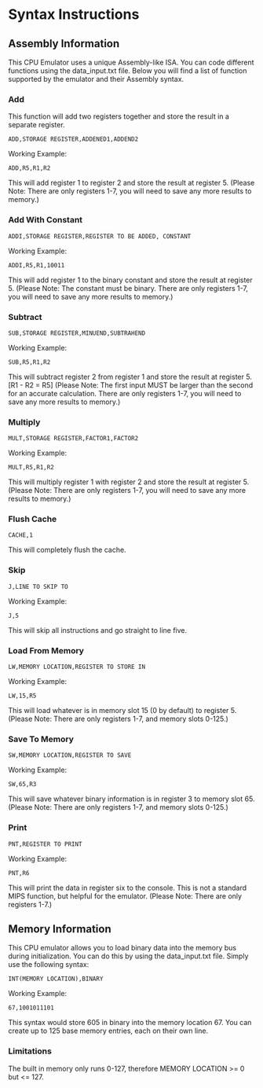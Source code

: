 # Syntax Instructions

## Assembly Information

This CPU Emulator uses a unique Assembly-like ISA. You can code different functions using the data_input.txt file. Below you will find a list of function supported by the emulator and their Assembly syntax. 

### Add

This function will add two registers together and store the result in a separate register.

`ADD,STORAGE REGISTER,ADDENED1,ADDEND2`

Working Example:

`ADD,R5,R1,R2`

This will add register 1 to register 2 and store the result at register 5. (Please Note: There are only registers 1-7, you will need to save any more results to memory.)

### Add With Constant

`ADDI,STORAGE REGISTER,REGISTER TO BE ADDED, CONSTANT`

Working Example:

`ADDI,R5,R1,10011`

This will add register 1 to the binary constant and store the result at register 5. (Please Note: The constant must be binary. There are only registers 1-7, you will need to save any more results to memory.)

### Subtract

`SUB,STORAGE REGISTER,MINUEND,SUBTRAHEND`

Working Example:

`SUB,R5,R1,R2`

This will subtract register 2 from register 1 and store the result at register 5. [R1 - R2 = R5] (Please Note: The first input MUST be larger than the second for an accurate calculation. There are only registers 1-7, you will need to save any more results to memory.)

### Multiply

`MULT,STORAGE REGISTER,FACTOR1,FACTOR2`

Working Example:

`MULT,R5,R1,R2`

This will multiply register 1 with register 2 and store the result at register 5. (Please Note: There are only registers 1-7, you will need to save any more results to memory.)

### Flush Cache

`CACHE,1`

This will completely flush the cache.

### Skip

`J,LINE TO SKIP TO`

Working Example:

`J,5`

This will skip all instructions and go straight to line five.

### Load From Memory

`LW,MEMORY LOCATION,REGISTER TO STORE IN`

Working Example:

`LW,15,R5`

This will load whatever is in memory slot 15 (0 by default) to register 5. (Please Note: There are only registers 1-7, and memory slots 0-125.)

### Save To Memory

`SW,MEMORY LOCATION,REGISTER TO SAVE`

Working Example:

`SW,65,R3`

This will save whatever binary information is in register 3 to memory slot 65. (Please Note: There are only registers 1-7, and memory slots 0-125.)

### Print

`PNT,REGISTER TO PRINT`

Working Example:

`PNT,R6`

This will print the data in register six to the console. This is not a standard MIPS function, but helpful for the emulator. (Please Note: There are only registers 1-7.)

## Memory Information

This CPU emulator allows you to load binary data into the memory bus during initialization. You can do this by using the data_input.txt file. Simply use the following syntax:

`INT(MEMORY LOCATION),BINARY`

Working Example:

`67,1001011101`

This syntax would store 605 in binary into the memory location 67. You can create up to 125 base memory entries, each on their own line.

### Limitations

The built in memory only runs 0-127, therefore MEMORY LOCATION >= 0 but <= 127.
